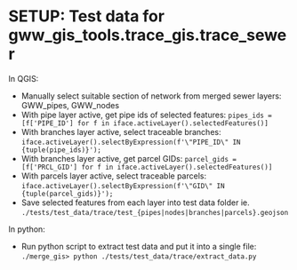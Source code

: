 # SETUP: Test data for gww_gis_tools.trace_gis.trace_sewer

In QGIS:

- Manually select suitable section of network from merged sewer layers: GWW_pipes, GWW_nodes
- With pipe layer active, get pipe ids of selected features: `pipes_ids = [f['PIPE_ID'] for f in iface.activeLayer().selectedFeatures()]`
- With branches layer active, select traceable branches: `iface.activeLayer().selectByExpression(f'\"PIPE_ID\" IN {tuple(pipe_ids)}');`
- With branches layer active, get parcel GIDs: `parcel_gids = [f['PRCL_GID'] for f in iface.activeLayer().selectedFeatures()]`
- With parcels layer active, select traceable parcels: `iface.activeLayer().selectByExpression(f'\"GID\" IN {tuple(parcel_gids)}');`
- Save selected features from each layer into test data folder ie. `./tests/test_data/trace/test_{pipes|nodes|branches|parcels}.geojson`

In python:

- Run python script to extract test data and put it into a single file: `./merge_gis> python ./tests/test_data/trace/extract_data.py`

